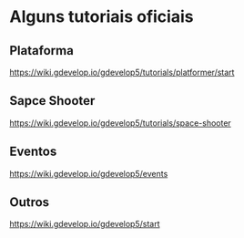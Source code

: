 # Alguns tutoriais oficiais

## Plataforma

https://wiki.gdevelop.io/gdevelop5/tutorials/platformer/start

## Sapce Shooter

https://wiki.gdevelop.io/gdevelop5/tutorials/space-shooter

## Eventos

https://wiki.gdevelop.io/gdevelop5/events

## Outros

https://wiki.gdevelop.io/gdevelop5/start


